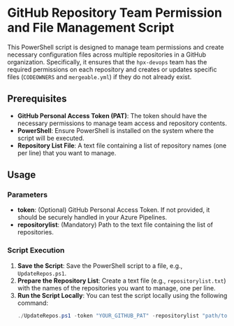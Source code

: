 # GitHub Repository Team Permission and File Management Script

This PowerShell script is designed to manage team permissions and create necessary configuration files across multiple repositories in a GitHub organization. Specifically, it ensures that the `hpx-devops` team has the required permissions on each repository and creates or updates specific files (`CODEOWNERS` and `mergeable.yml`) if they do not already exist.

## Prerequisites

- **GitHub Personal Access Token (PAT)**: The token should have the necessary permissions to manage team access and repository contents.
- **PowerShell**: Ensure PowerShell is installed on the system where the script will be executed.
- **Repository List File**: A text file containing a list of repository names (one per line) that you want to manage.

## Usage

### Parameters

- **token**: (Optional) GitHub Personal Access Token. If not provided, it should be securely handled in your Azure Pipelines.
- **repositorylist**: (Mandatory) Path to the text file containing the list of repositories.

### Script Execution

1. **Save the Script**: Save the PowerShell script to a file, e.g., `UpdateRepos.ps1`.
2. **Prepare the Repository List**: Create a text file (e.g., `repositorylist.txt`) with the names of the repositories you want to manage, one per line.
3. **Run the Script Locally**: You can test the script locally using the following command:
   ```powershell
   ./UpdateRepos.ps1 -token "YOUR_GITHUB_PAT" -repositorylist "path/to/repositorylist.txt"

